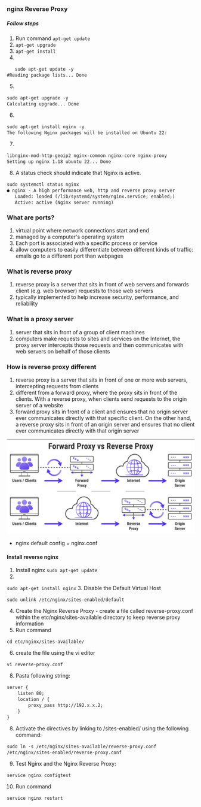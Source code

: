 ### nginx Reverse Proxy

##### Follow steps
1. Run command `apt-get update`
2. `apt-get upgrade`
3. `apt-get install`
4. 
```
   sudo apt-get update -y
#Reading package lists... Done
```
5. 
```
sudo apt-get upgrade -y
Calculating upgrade... Done
```
6. 
```
sudo apt-get install nginx -y
The following Nginx packages will be installed on Ubuntu 22:
```

7. 
```
libnginx-mod-http-geoip2 nginx-common nginx-core nginx-proxy
Setting up nginx 1.18 ubuntu 22... Done
```

8. A status check should indicate that Nginx is active.             
```
sudo systemctl status nginx
● nginx - A high performance web, http and reverse proxy server
   Loaded: loaded (/lib/systemd/system/nginx.service; enabled;)
   Active: active (Nginx server running)
```

### What are ports?
1. virtual point where network connections start and end
2. managed by a computer's operating system
3. Each port is associated with a specific process or service
4. allow computers to easily differentiate between different kinds of traffic: emails go to a different port than webpages


### What is reverse proxy
1. reverse proxy is a server that sits in front of web servers and forwards client (e.g. web browser) requests to those web servers
2. typically implemented to help increase security, performance, and reliability

### What is a proxy server
1. server that sits in front of a group of client machines
2. computers make requests to sites and services on the Internet, the proxy server intercepts those requests and then communicates with web servers on behalf of those clients

### How is reverse proxy different
1. reverse proxy is a server that sits in front of one or more web servers, intercepting requests from clients
2. different from a forward proxy, where the proxy sits in front of the clients. With a reverse proxy, when clients send requests to the origin server of a website
3.  forward proxy sits in front of a client and ensures that no origin server ever communicates directly with that specific client. On the other hand, a reverse proxy sits in front of an origin server and ensures that no client ever communicates directly with that origin server

![](forward_reverse_proxy.png)

- nginx default config =  nginx.conf


#### Install reverse nginx

1. Install nginx
```sudo apt-get update```
2. 
```sudo apt-get install nginx```
3. Disable the Default Virtual Host
```
sudo unlink /etc/nginx/sites-enabled/default
```
4. Create the Nginx Reverse Proxy - create a file called reverse-proxy.conf within the etc/nginx/sites-available directory to keep reverse proxy information
5. Run command
```
cd etc/nginx/sites-available/
```
6. create the file using the vi editor
```
vi reverse-proxy.conf
``` 

8. Pasta following string:
```
server {
    listen 80;
    location / {
        proxy_pass http://192.x.x.2;
    }
}
```
8. Activate the directives by linking to /sites-enabled/ using the following command:
```
sudo ln -s /etc/nginx/sites-available/reverse-proxy.conf /etc/nginx/sites-enabled/reverse-proxy.conf
```
9. Test Nginx and the Nginx Reverse Proxy:
```
service nginx configtest
```
10. Run command 
```
service nginx restart
```